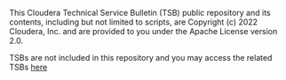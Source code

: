 This Cloudera Technical Service Bulletin (TSB) public repository and its contents, including but not limited to scripts, are Copyright (c) 2022 Cloudera, Inc. and are provided to you under the Apache License version 2.0.  

TSBs are not included in this repository and you may access the related TSBs [here](https://my.cloudera.com/knowledge) 
